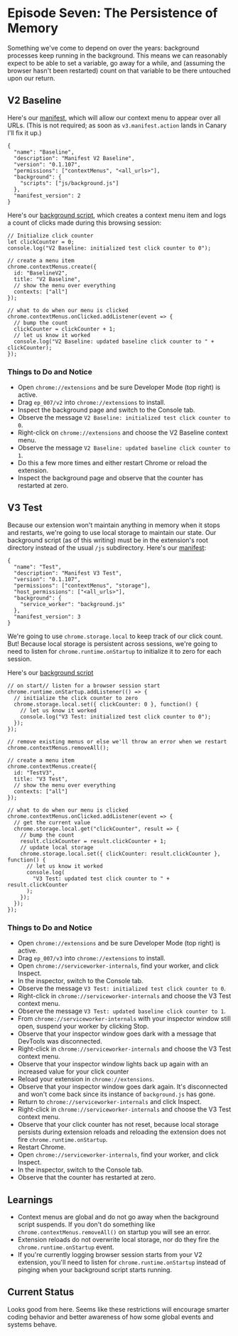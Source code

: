 # Episode Seven: The Persistence of Memory

Something we've come to depend on over the years: background processes keep running in the background. This means we can reasonably expect to be able to set a variable, go away for a while, and (assuming the browser hasn't been restarted) count on that variable to be there untouched upon our return.

## V2 Baseline

Here's our [manifest](https://github.com/kentbrew/learning-manifest-v3/blob/master/ep_007/v2/manifest.json), which will allow our context menu to appear over all URLs. (This is not required; as soon as `v3.manifest.action` lands in Canary I'll fix it up.)

```
{
  "name": "Baseline",
  "description": "Manifest V2 Baseline",
  "version": "0.1.107",
  "permissions": ["contextMenus", "<all_urls>"],
  "background": {
    "scripts": ["js/background.js"]
  },
  "manifest_version": 2
}
```

Here's our [background script](https://github.com/kentbrew/learning-manifest-v3/blob/master/ep_007/v2/js/background.js), which creates a context menu item and logs a count of clicks made during this browsing session:

```
// Initialize click counter
let clickCounter = 0;
console.log("V2 Baseline: initialized test click counter to 0");

// create a menu item
chrome.contextMenus.create({
  id: "BaselineV2",
  title: "V2 Baseline",
  // show the menu over everything
  contexts: ["all"]
});

// what to do when our menu is clicked
chrome.contextMenus.onClicked.addListener(event => {
  // bump the count
  clickCounter = clickCounter + 1;
  // let us know it worked
  console.log("V2 Baseline: updated baseline click counter to " + clickCounter);
});
```

### Things to Do and Notice

- Open `chrome://extensions` and be sure Developer Mode (top right) is active.
- Drag `ep_007/v2` into `chrome://extensions` to install.
- Inspect the background page and switch to the Console tab.
- Observe the message `V2 Baseline: initialized test click counter to 0`.
- Right-click on `chrome://extensions` and choose the V2 Baseline context menu.
- Observe the message `V2 Baseline: updated baseline click counter to 1`.
- Do this a few more times and either restart Chrome or reload the extension.
- Inspect the background page and observe that the counter has restarted at zero.

## V3 Test

Because our extension won't maintain anything in memory when it stops and restarts, we're going to use local storage to maintain our state. Our background script (as of this writing) must be in the extension's root directory instead of the usual `/js` subdirectory. Here's our [manifest](https://github.com/kentbrew/learning-manifest-v3/blob/master/ep_007/v3/manifest.json):

```
{
  "name": "Test",
  "description": "Manifest V3 Test",
  "version": "0.1.107",
  "permissions": ["contextMenus", "storage"],
  "host_permissions": ["<all_urls>"],
  "background": {
    "service_worker": "background.js"
  },
  "manifest_version": 3
}
```

We're going to use `chrome.storage.local` to keep track of our click count. But! Because local storage is persistent across sessions, we're going to need to listen for `chrome.runtime.onStartup` to initialize it to zero for each session.

Here's our [background script](https://github.com/kentbrew/learning-manifest-v3/blob/master/ep_007/v3/background.js)

```
// on start// listen for a browser session start
chrome.runtime.onStartup.addListener(() => {
  // initialize the click counter to zero
  chrome.storage.local.set({ clickCounter: 0 }, function() {
    // let us know it worked
    console.log("V3 Test: initialized test click counter to 0");
  });
});

// remove existing menus or else we'll throw an error when we restart
chrome.contextMenus.removeAll();

// create a menu item
chrome.contextMenus.create({
  id: "TestV3",
  title: "V3 Test",
  // show the menu over everything
  contexts: ["all"]
});

// what to do when our menu is clicked
chrome.contextMenus.onClicked.addListener(event => {
  // get the current value
  chrome.storage.local.get("clickCounter", result => {
    // bump the count
    result.clickCounter = result.clickCounter + 1;
    // update local storage
    chrome.storage.local.set({ clickCounter: result.clickCounter }, function() {
      // let us know it worked
      console.log(
        "V3 Test: updated test click counter to " + result.clickCounter
      );
    });
  });
});
```

### Things to Do and Notice

- Open `chrome://extensions` and be sure Developer Mode (top right) is active.
- Drag `ep_007/v3` into `chrome://extensions` to install.
- Open `chrome://serviceworker-internals`, find your worker, and click Inspect.
- In the inspector, switch to the Console tab.
- Observe the message `V3 Test: initialized test click counter to 0`.
- Right-click in `chrome://serviceworker-internals` and choose the V3 Test context menu.
- Observe the message `V3 Test: updated baseline click counter to 1`.
- From `chrome://serviceworker-internals` with your inspector window still open, suspend your worker by clicking Stop.
- Observe that your inspector window goes dark with a message that DevTools was disconnected.
- Right-click in `chrome://serviceworker-internals` and choose the V3 Test context menu.
- Observe that your inspector window lights back up again with an increased value for your click counter
- Reload your extension in `chrome://extensions`.
- Observe that your inspector window goes dark again. It's disconnected and won't come back since its instance of `background.js` has gone.
- Return to `chrome://serviceworker-internals` and click Inspect.
- Right-click in `chrome://serviceworker-internals` and choose the V3 Test context menu.
- Observe that your click counter has not reset, because local storage persists during extension reloads and reloading the extension does not fire `chrome.runtime.onStartup`.
- Restart Chrome.
- Open `chrome://serviceworker-internals`, find your worker, and click Inspect.
- In the inspector, switch to the Console tab.
- Observe that the counter has restarted at zero.

## Learnings

- Context menus are global and do not go away when the background script suspends. If you don't do something like `chrome.contextMenus.removeAll()` on startup you will see an error.
- Extension reloads do not overwrite local storage, nor do they fire the `chrome.runtime.onStartup` event.
- If you're currently logging browser session starts from your V2 extension, you'll need to listen for `chrome.runtime.onStartup` instead of pinging when your background script starts running.

## Current Status

Looks good from here. Seems like these restrictions will encourage smarter coding behavior and better awareness of how some global events and systems behave.
